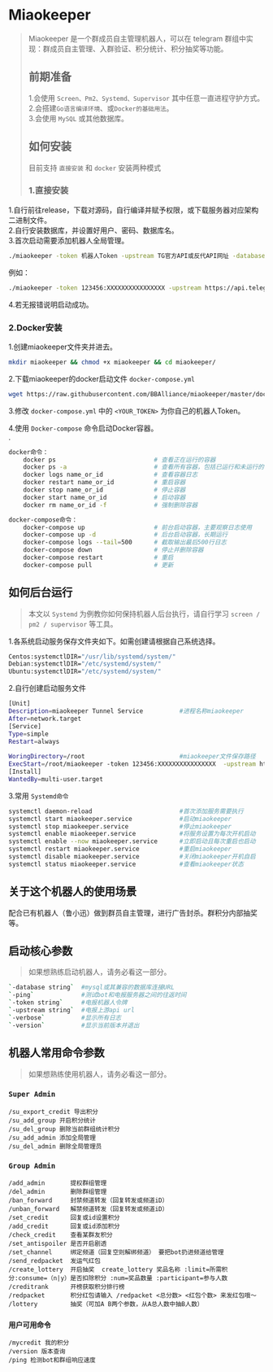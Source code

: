 # Miaokeeper  

> Miaokeeper 是一个群成员自主管理机器人，可以在 telegram 群组中实现：群成员自主管理、入群验证、积分统计、积分抽奖等功能。  
> ## 前期准备  
> 1.会使用 `Screen、Pm2、Systemd、Supervisor` 其中任意一直进程守护方式。  
> 2.会搭建`Go语言编译环境`、或`Docker的基础用法`。  
> 3.会使用 `MySQL` 或其他数据库。  
> ## 如何安装  
> 目前支持  `直接安装` 和 `docker` 安装两种模式    
>
> ### 1.直接安装  

1.自行前往release，下载对源码，自行编译并赋予权限，或下载服务器对应架构二进制文件。  
2.自行安装数据库，并设置好用户、密码、数据库名。  
3.首次启动需要添加机器人全局管理。  
```bash
./miaokeeper -token 机器人Token -upstream TG官方API或反代API网址 -database '数据库用户名:数据库密码@tcp(127.0.0.1:3306)/数据库名'
```
例如：  
```bash  
./miaokeeper -token 123456:XXXXXXXXXXXXXXXX -upstream https://api.telegram.org -database 'miaokeeper:miaokeeper@tcp(127.0.0.1:3306)/miaokeeper'
```
4.若无报错说明启动成功。  

### 2.Docker安装  

1.创建miaokeeper文件夹并进去。  

```bash  
mkdir miaokeeper && chmod +x miaokeeper && cd miaokeeper/
```

2.下载miaokeeper的docker启动文件 `docker-compose.yml`  

```bash
wget https://raw.githubusercontent.com/BBAlliance/miaokeeper/master/docker-compose.yml

```

3.修改 `docker-compose.yml` 中的 `<YOUR_TOKEN>` 为你自己的机器人Token。  

4.使用 `Docker-compose`  命令启动Docker容器。  
.
```bash
docker命令：
	docker ps                           # 查看正在运行的容器
	docker ps -a                        # 查看所有容器，包括已运行和未运行的
	docker logs name_or_id              # 查看容器日志
	docker restart name_or_id           # 重启容器
	docker stop name_or_id              # 停止容器
	docker start name_or_id             # 启动容器
	docker rm name_or_id -f             # 强制删除容器

docker-compose命令：
	docker-compose up                   # 前台启动容器，主要观察日志使用
	docker-compose up -d                # 后台启动容器，长期运行
	docker-compose logs --tail=500      # 截取输出最后500行日志
	docker-compose down                 # 停止并删除容器
	docker-compose restart              # 重启
	docker-compose pull                 # 更新


```
## 如何后台运行  

> 本文以 `Systemd` 为例教你如何保持机器人后台执行，请自行学习 `screen / pm2 / supervisor` 等工具。  


1.各系统启动服务保存文件夹如下。如需创建请根据自己系统选择。  
```bash	
Centos:systemctlDIR="/usr/lib/systemd/system/"
Debian:systemctlDIR="/etc/systemd/system/"
Ubuntu:systemctlDIR="/etc/systemd/system/"
```
2.自行创建启动服务文件  
```bash	
[Unit]
Description=miaokeeper Tunnel Service          #进程名称miaokeeper
After=network.target
[Service]
Type=simple
Restart=always
 
WoringDirectory=/root                          #miaokeeper文件保存路径
ExecStart=/root/miaokeeper -token 123456:XXXXXXXXXXXXXXXX  -upstream https://api.telegram.org -database 'miaokeeper:miaokeeper@tcp(127.0.0.1:3306)/miaokeeper'
[Install]
WantedBy=multi-user.target
```
3.常用 `Systemd命令`  
```bash	
systemctl daemon-reload                        #首次添加服务需要执行
systemctl start miaokeeper.service             #启动miaokeeper
systemctl stop miaokeeper.service              #停止miaokeeper
systemctl enable miaokeeper.service            #将服务设置为每次开机启动
systemctl enable --now miaokeeper.service      #立即启动且每次重启也启动
systemctl restart miaokeeper.service           #重启miaokeeper
systemctl disable miaokeeper.service           #关闭miaokeeper开机自启
systemctl status miaokeeper.service            #查看miaokeeper状态

```

## 关于这个机器人的使用场景  

配合已有机器人（鲁小迅）做到群员自主管理，进行广告封杀。群积分内部抽奖等。  

## 启动核心参数  

> 如果想熟练启动机器人，请务必看这一部分。  
```bash
`-database string`  #mysql或其兼容的数据库连接URL
`-ping`             #测试bot和电报服务器之间的往返时间
`-token string`     #电报机器人令牌
`-upstream string`  #电报上游api url
`-verbose`          #显示所有日志
`-version`          #显示当前版本并退出
```

## 机器人常用命令参数  

> 如果想熟练使用机器人，请务必看这一部分。  

### `Super Admin`  
```
/su_export_credit 导出积分
/su_add_group 开启积分统计
/su_del_group 删除当前群组统计积分
/su_add_admin 添加全局管理
/su_del_admin 删除全局管理员

```
### `Group Admin`  
```
/add_admin       提权群组管理
/del_admin       删除群组管理
/ban_forward     封禁频道转发（回复转发或频道iD）
/unban_forward   解禁频道转发（回复转发或频道iD）
/set_credit      回复或id设置积分
/add_credit      回复或id添加积分
/check_credit    查看某群友积分
/set_antispoiler 是否开启剧透
/set_channel     绑定频道（回复空则解绑频道） 要把bot扔进频道给管理
/send_redpacket  发运气红包
/create_lottery  开启抽奖  create_lottery 奖品名称 :limit=所需积分:consume=（n|y）是否扣除积分 :num=奖品数量 :participant=参与人数
/creditrank      开榜获取积分排行榜
/redpacket       积分红包请输入 /redpacket <总分数> <红包个数> 来发红包哦～
/lottery         抽奖（可加A B两个参数，从A总人数中抽B人数）

```
### `用户可用命令`  

```
/mycredit 我的积分
/version 版本查询
/ping 检测bot和群组响应速度
```
